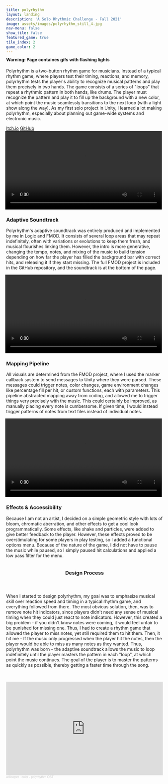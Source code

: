```yaml
---
title: polyrhythm
layout: landing
description: 'A Solo Rhythmic Challenge - Fall 2021'
image: assets/images/polyrhythm_still_4.jpg
nav-menu: false
show_tile: false
featured_game: true
tile_index: 2
game_color: 2
---
```

<!-- Main -->
<div class="polyrhythm" id="main" onclick="onPlayClick('a');">
<!-- One -->
<section id="one">
	<div class="inner" style="margin-top: -10px;">
		<h4>Warning: Page containes gifs with flashing lights</h4>
		<p>Polyrhythm is a two-button rhythm game for musicians. Instead of a typical rhythm game, where players test their timing, reactions, and memory, polyrhythm tests the player's ability to recognize musical patterns and play them precisely in two hands. The game consists of a series of "loops" that repeat a rhythmic pattern in both hands, like drums. The player must recognize the pattern and play it to fill up the background with a new color, at which point the music seamlessly transitions to the next loop (with a light show along the way). As my first solo project in Unity, I learned a lot making polyrhythm, especially about planning out game-wide systems and electronic music.</p>
		<a class="button" href="https://willozeas.itch.io/polyrhythm" target="_blank">Itch.io</a>
		<a class="button" href="https://github.com/williamozeas/polyrhythm/" target="_blank">GitHub</a>
	</div>
</section>

<section id="two">
	<div class="inner">
		<div class="row uniform polyrhythm">
			<script>
				vid_ids = ['vid1', 'vid2', 'vid3'];
			</script>
			<div class="4u 6u$(medium) 12u$(small)">
				<div class="box showcase" onmouseover="mouseoverBox(true, 'vid1')" onmouseleave="mouseoverBox(false, 'vid1')" onmouseclick="onPlayClick('vid1')">
					<video loop id="vid1" controls play_on_click width="100%" style="margin-left: -0.25em;">
						<source src="../assets/videos/polyrhythm_intro.mp4" type="video/mp4">
					</video>
					<h3>Adaptive Soundtrack</h3>
					<p>Polyrhythm's adaptive soundtrack was entirely produced and implemented by me in Logic and FMOD. It consists of several loop areas that may repeat indefinitely, often with variations or evolutions to keep them fresh, and musical flourishes linking them. However, the intro is more generative, changing the tempo, notes, and mixing of the music to build tension depending on how far the player has filled the background bar with correct hits, and releasing it if they start missing. The full FMOD project is included in the GitHub repository, and the soundtrack is at the bottom of the page.</p>
					<p></p>
				</div>
			</div>
			<div class="4u 6u$(medium) 12u$(small)">
				<div class="box showcase" onmouseover="mouseoverBox(true, 'vid2')" onmouseleave="mouseoverBox(false, 'vid2')" onmouseclick="onPlayClick('vid2')">
					<video loop id="vid2" controls play_on_click width="100%" style="margin-left: -0.25em;">
						<source src="../assets/videos/polyrhythm_transitions.mp4" type="video/mp4">
					</video>
					<h3>Mapping Pipeline</h3>
					<p>All visuals are determined from the FMOD project, where I used the marker callback system to send messages to Unity where they were parsed. These messages could trigger notes, color changes, game environment changes like percentage fill per hit, or custom functions, each with parameters. This pipeline abstracted mapping away from coding, and allowed me to trigger things very precisely with the music. This could certainly be improved, as manually placing every note is cumbersome. If given time, I would instead trigger patterns of notes from text files instead of individual notes.</p>
					<p></p>
				</div>
			</div>
			<div class="4u$ 6u$(medium) 12u$(small)">
				<div class="box showcase" onmouseover="mouseoverBox(true, 'vid3')" onmouseleave="mouseoverBox(false, 'vid3')" onmouseclick="onPlayClick('vid3')">
					<video loop id="vid3" controls play_on_click width="100%" style="margin-left: -0.25em;">
						<source src="../assets/videos/polyrhythm_demonstration.mp4" type="video/mp4">
					</video>
					<h3>Effects & Accessibility</h3>
					<p>Because I am not an artist, I decided on a simple geometric style with lots of bloom, chromatic aberration, and other effects to get a cool look programmatically. Some effects, like shake and particles, were added to give better feedback to the player. However, these effects proved to be overstimulating for some players in play testing, so I added a functional options menu. Because of the nature of the game, I did not have to pause the music while paused, so I simply paused hit calculations and applied a low pass filter for the menu.</p>
					<p></p>
				</div>
			</div>
			<div class="12u 6u$(medium) 12u$(small)">
				<div class="row box showcase"  onmouseover="setLightBox(true, 'design')" onmouseleave="setLightBox(false, 'design')">
					<div class="4u 12u$(medium) bottom-box-image" id="design">
						<img  src="{% link assets/images/polyrhythm_still_5.jpg %}" alt="" data-position="25% 25%" />
					</div>
					<div class="8u 12u$(medium) bottom-box" style="padding-bottom: 1em;">
						<header>
							<h3>Design Process</h3>
						</header>
						<p>When I started to design polyrhythm, my goal was to emphasize musical skill over reaction speed and timing in a typical rhythm game, and everything followed from there. The most obvious solution, then, was to remove note hit indicators, since players didn't need any sense of musical timing when they could just react to note indicators. However, this created a big problem - if you didn't know notes were coming, it would feel unfair to be punished for missing one. Thus, I had to create a rhythm game that allowed the player to miss notes, yet still required them to hit them. Then, it hit me - If the music only progressed when the player hit the notes, then the player would be able to miss as many notes as they wanted. Thus, polyrhythm was born - the adaptive soundtrack allows the music to loop indefinitely until the player masters the pattern in each "loop", at which point the music continues. The goal of the player is to master the patterns as quickly as possible, thereby getting a faster time through the song.</p>
					</div>
				</div>
			</div>
		</div>
		<br>
				<iframe width="100%" height="300" scrolling="no" frameborder="no" allow="autoplay" src="https://w.soundcloud.com/player/?url=https%3A//api.soundcloud.com/tracks/1166304574&color=%23ff5500&auto_play=false&hide_related=true&show_comments=true&show_user=true&show_reposts=false&show_teaser=true&visual=true"></iframe><div style="font-size: 10px; color: #cccccc;line-break: anywhere;word-break: normal;overflow: hidden;white-space: nowrap;text-overflow: ellipsis; font-family: Interstate,Lucida Grande,Lucida Sans Unicode,Lucida Sans,Garuda,Verdana,Tahoma,sans-serif;font-weight: 100;"><a href="https://soundcloud.com/willowpet" title="willowpet" target="_blank" style="color: #cccccc; text-decoration: none;">willowpet</a> · <a href="https://soundcloud.com/willowpet/first-polyrhythm-ost" title="color - polyrhythm OST" target="_blank" style="color: #cccccc; text-decoration: none;">color - polyrhythm OST</a></div>
	</div>
</section>


</div>
